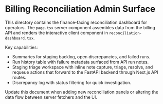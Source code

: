 # Billing Reconciliation Admin Surface

This directory contains the finance-facing reconciliation dashboard for operators. The `page.tsx` server
component assembles data from the billing API and renders the interactive client component in
`reconciliation-dashboard.tsx`.

Key capabilities:

- Summaries for staging backlog, open discrepancies, and failed runs.
- Run history table with failure metadata surfaced from API run notes.
- Staging triage workspace with inline note capture, triage, resolve, and requeue actions that forward
  to the FastAPI backend through Next.js API routes.
- Discrepancy log with status filtering for quick investigation.

Update this document when adding new reconciliation panels or altering the data flow between server
fetchers and the UI.
